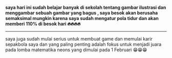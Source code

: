 <strong> saya hari ini sudah belajar banyak di sekolah tentang gambar ilustrasi dan menggambar sebuah gambar yang bagus , saya besok akan berusaha semaksimal mungkin karena saya sudah mengatur pola tidur dan akan memberi 110% di besok hari 🔥🔥🔥🔥 </strong>

<hr>

saya juga sudah mulai serius untuk membuat game dan memulai karir sepakbola saya dan yang paling penting adalah fokus untuk menjadi juara pada lomba matematika neons yang dimulai pada 1 Februari 😁😁😁